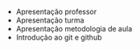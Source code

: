 * Apresentação professor
* Apresentação turma
* Apresentação metodologia de aula
* Introdução ao git e github